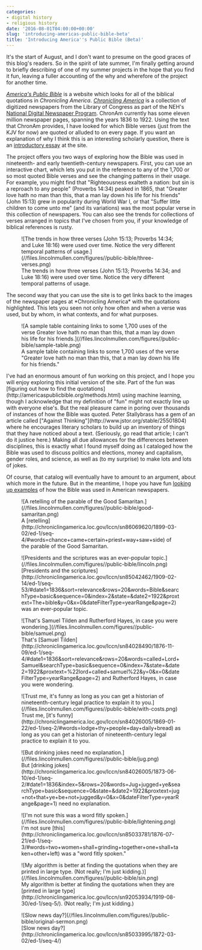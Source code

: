 ```yaml
---
categories:
- digital history
- religious history
date: '2016-08-01T04:00:00+00:00'
slug: 'introducing-americas-public-bible-beta'
title: 'Introducing America''s Public Bible (Beta)'
---
```


It's the start of August, and I don't want to presume on the good graces of this blog's readers. So in the spirit of late summer, I'm finally getting around to briefly describing of one of my summer projects in the hope that you find it fun, leaving a fuller accounting of the why and wherefore of the project for another time.

[*America's Public Bible*](http://americaspublicbible.org) is a website which looks for all of the biblical quotations in *Chronicling America*. [*Chronicling America*](http://chroniclingamerica.loc.gov/) is a collection of digitized newspapers from the Library of Congress as part of the NEH's [National Digital Newspaper Program](https://www.loc.gov/ndnp/). ChronAm currently has some eleven million newspaper pages, spanning the years 1836 to 1922. Using the text that ChronAm provides, I have looked for which Bible verses (just from the KJV for now) are quoted or alluded to on every page. If you want an explanation of why I think this is an interesting scholarly question, there is an [introductory essay](http://americaspublicbible.org/) at the site.

<!--more-->
The project offers you two ways of exploring how the Bible was used in nineteenth- and early twentieth-century newspapers. First, you can use an interactive chart, which lets you put in the reference to any of the 1,700 or so most quoted Bible verses and see the changing patterns in their usage. For example, you might find that "Righteousness exalteth a nation: but sin is a reproach to any people" (Proverbs 14:34) peaked in 1865, that "Greater love hath no man than this, that a man lay down his life for his friends" (John 15:13) grew in popularity during World War I, or that "Suffer little children to come unto me" (and its variations) was the most popular verse in this collection of newspapers. You can also see the trends for collections of verses arranged in topics that I've chosen from you, if your knowledge of biblical references is rusty.
<figure>
![The trends in how three verses (John 15:13; Proverbs 14:34; and Luke 18:16) were used over time. Notice the very different temporal patterns of usage.](//files.lincolnmullen.com/figures//public-bible/three-verses.png)
<figcaption>
The trends in how three verses (John 15:13; Proverbs 14:34; and Luke 18:16) were used over time. Notice the very different temporal patterns of usage.
</figcaption>
</figure>
The second way that you can use the site is to get links back to the images of the newspaper pages at *Chronicling America* with the quotations highlighted. This lets you seen not only how often and when a verse was used, but by whom, in what contexts, and for what purposes.
<figure>
![A sample table containing links to some 1,700 uses of the verse Greater love hath no man than this, that a man lay down his life for his friends.](//files.lincolnmullen.com/figures//public-bible/sample-table.png)
<figcaption>
A sample table containing links to some 1,700 uses of the verse "Greater love hath no man than this, that a man lay down his life for his friends."
</figcaption>
</figure>
I've had an enormous amount of fun working on this project, and I hope you will enjoy exploring this initial version of the site. Part of the fun was [figuring out how to find the quotations](http://americaspublicbible.org/methods.html) using machine learning, though I acknowledge that my definition of "fun" might not exactly line up with everyone else's. But the real pleasure came in poring over thousands of instances of how the Bible was quoted. Peter Stallybrass has a gem of an article called ["Against Thinking"](http://www.jstor.org/stable/25501804) where he encourages literary scholars to build up an inventory of things that they have noticed about a text. (Seriously, go read that article; I can't do it justice here.) Making all due allowances for the differences between disciplines, this is exactly what I found myself doing as I cataloged how the Bible was used to discuss politics and elections, money and capitalism, gender roles, and science, as well as (to my surprise) to make lots and lots of jokes.

Of course, that catalog will eventually have to amount to an argument, about which more in the future. But in the meantime, I hope you have fun [looking up examples](http://americaspublicbible.org/exploration.html) of how the Bible was used in American newspapers.
<figure>
![A retelling of the parable of the Good Samaritan.](//files.lincolnmullen.com/figures//public-bible/good-samaritan.png)
<figcaption>
A [retelling](http://chroniclingamerica.loc.gov/lccn/sn86069620/1899-03-02/ed-1/seq-4/#words=chance+came+certain+priest+way+saw+side) of the parable of the Good Samaritan.
</figcaption>
</figure>
<figure>
![Presidents and the scriptures was an ever-popular topic.](//files.lincolnmullen.com/figures//public-bible/lincoln.png)
<figcaption>
[Presidents and the scriptures](http://chroniclingamerica.loc.gov/lccn/sn85042462/1909-02-14/ed-1/seq-53/#date1=1836&sort=relevance&rows=20&words=Bible&searchType=basic&sequence=0&index=2&state=&date2=1922&proxtext=The+bible&y=0&x=0&dateFilterType=yearRange&page=2) was an ever-popular topic.
</figcaption>
</figure>
<figure>
![That's Samuel Tilden and Rutherford Hayes, in case you were wondering.](//files.lincolnmullen.com/figures//public-bible/samuel.png)
<figcaption>
That's [Samuel Tilden](http://chroniclingamerica.loc.gov/lccn/sn84028490/1876-11-09/ed-1/seq-4/#date1=1836&sort=relevance&rows=20&words=called+Lord+Samuel&searchType=basic&sequence=0&index=7&state=&date2=1922&proxtext=%22lord+called+samuel%22&y=0&x=0&dateFilterType=yearRange&page=2) and Rutherford Hayes, in case you were wondering.
</figcaption>
</figure>
<figure>
![Trust me, it's funny as long as you can get a historian of nineteenth-century legal practice to explain it to you.](//files.lincolnmullen.com/figures//public-bible/with-costs.png)
<figcaption>
Trust me, [it's funny](http://chroniclingamerica.loc.gov/lccn/sn84026005/1869-01-22/ed-1/seq-2/#words=lodge+thy+people+day+daily+bread) as long as you can get a historian of nineteenth-century legal practice to explain it to you.
</figcaption>
</figure>
<figure>
![But drinking jokes need no explanation.](//files.lincolnmullen.com/figures//public-bible/jug.png)
<figcaption>
But [drinking jokes](http://chroniclingamerica.loc.gov/lccn/sn84026005/1873-06-10/ed-1/seq-2/#date1=1836&index=5&rows=20&words=Jug+jugged+ye&searchType=basic&sequence=0&state=&date2=1922&proxtext=jug+not+that+ye+be+not+jugged&y=0&x=0&dateFilterType=yearRange&page=1) need no explanation.
</figcaption>
</figure>
<figure>
![I'm not sure this was a word fitly spoken.](//files.lincolnmullen.com/figures//public-bible/lightening.png)
<figcaption>
I'm not sure [this](http://chroniclingamerica.loc.gov/lccn/sn85033781/1876-07-21/ed-1/seq-3/#words=two+women+shall+grinding+together+one+shall+taken+other+left) was a "word fitly spoken."
</figcaption>
</figure>
<figure>
![My algorithm is better at finding the quotations when they are printed in large type. (Not really; I'm just kidding.)](//files.lincolnmullen.com/figures//public-bible/sin.png)
<figcaption>
My algorithm is better at finding the quotations when they are [printed in large type](http://chroniclingamerica.loc.gov/lccn/sn92053934/1919-08-30/ed-1/seq-5/). (Not really; I'm just kidding.)
</figcaption>
</figure>
<figure>
![Slow news day?](//files.lincolnmullen.com/figures//public-bible/original-sermon.png)
<figcaption>
[Slow news day?](http://chroniclingamerica.loc.gov/lccn/sn85033995/1872-03-02/ed-1/seq-4/)
</figcaption>
</figure>
